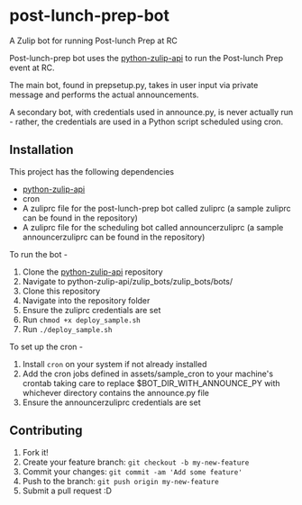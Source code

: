 # post-lunch-prep-bot
A Zulip bot for running Post-lunch Prep at RC

Post-lunch-prep bot uses the [python-zulip-api](https://github.com/zulip/python-zulip-api) to run the Post-lunch Prep event at RC.

The main bot, found in prepsetup.py, takes in user input via private message and performs the actual announcements.

A secondary bot, with credentials used in announce.py, is never actually run - rather, the credentials are used in a Python script scheduled using cron.

## Installation

This project has the following dependencies
- [python-zulip-api](https://github.com/zulip/python-zulip-api)
- cron
- A zuliprc file for the post-lunch-prep bot called zuliprc (a sample zuliprc can be found in the repository)
- A zuliprc file for the scheduling bot called announcerzuliprc (a sample announcerzuliprc can be found in the repository)

To run the bot - 

1) Clone the [python-zulip-api](https://github.com/zulip/python-zulip-api) repository
2) Navigate to python-zulip-api/zulip_bots/zulip_bots/bots/
3) Clone this repository
4) Navigate into the repository folder
5) Ensure the zuliprc credentials are set
7) Run `chmod +x deploy_sample.sh`
8) Run `./deploy_sample.sh`

To set up the cron - 

1) Install `cron` on your system if not already installed
2) Add the cron jobs defined in assets/sample_cron to your machine's crontab taking care to replace $BOT_DIR_WITH_ANNOUNCE_PY with whichever directory contains the announce.py file
3) Ensure the announcerzuliprc credentials are set

## Contributing

1. Fork it!
2. Create your feature branch: `git checkout -b my-new-feature`
3. Commit your changes: `git commit -am 'Add some feature'`
4. Push to the branch: `git push origin my-new-feature`
5. Submit a pull request :D

